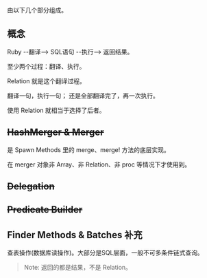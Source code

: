 由以下几个部分组成。

## 概念

Ruby --翻译--> SQL语句 --执行--> 返回结果。

至少两个过程：翻译、执行。

Relation 就是这个翻译过程。

翻译一句，执行一句；
还是全部翻译完了，再一次执行。

使用 Relation 就相当于选择了后者。

## ~~HashMerger & Merger~~

是 Spawn Methods 里的 merge、merge! 方法的底层实现。

在 merger 对象非 Array、非 Relation、非 proc 等情况下才使用到。

## ~~Delegation~~

## ~~Predicate Builder~~

## Finder Methods & Batches 补充

查表操作(数据库读操作)。大部分是SQL层面，一般不可多条件链式查询。

> Note: 返回的都是结果，不是 Relation。
